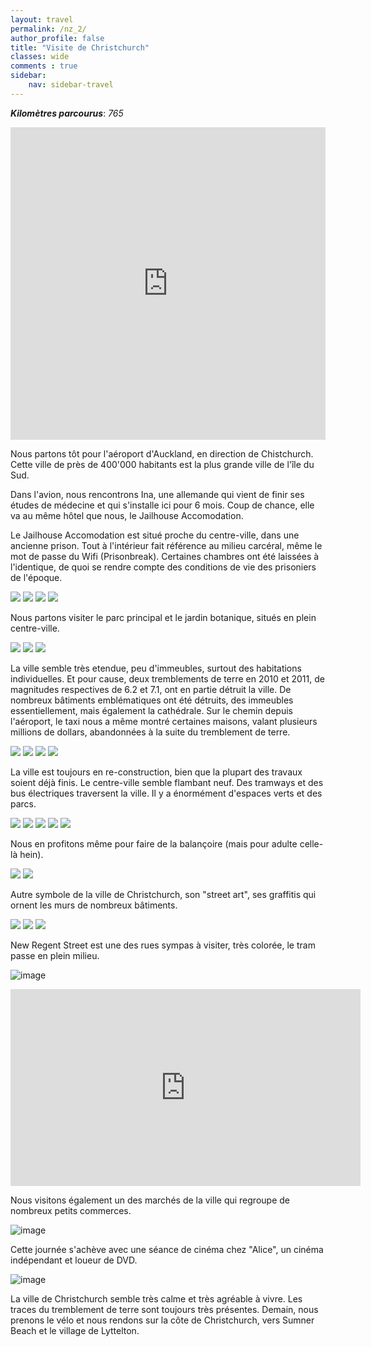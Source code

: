 ```yaml
---
layout: travel
permalink: /nz_2/
author_profile: false
title: "Visite de Christchurch"
classes: wide
comments : true
sidebar:
    nav: sidebar-travel
---
```


<!-- jQuery 1.8 or later, 33 KB -->
<script src="https://ajax.googleapis.com/ajax/libs/jquery/1.11.1/jquery.min.js"></script>

<!-- Fotorama from CDNJS, 19 KB -->
<link  href="https://cdnjs.cloudflare.com/ajax/libs/fotorama/4.6.4/fotorama.css" rel="stylesheet">
<script src="https://cdnjs.cloudflare.com/ajax/libs/fotorama/4.6.4/fotorama.js"></script>

***Kilomètres parcourus***: *765*

<iframe src="https://www.google.com/maps/d/u/0/embed?mid=1H2qTJP2cKxZuLQFN9uD_uXb2FhwYwiu_" width="100%" height="500" frameBorder="0"></iframe>

<br>

Nous partons tôt pour l'aéroport d'Auckland, en direction de Chistchurch. Cette ville de près de 400'000 habitants est la plus grande ville de l'île du Sud. 

Dans l'avion, nous rencontrons Ina, une allemande qui vient de finir ses études de médecine et qui s'installe ici pour 6 mois. Coup de chance, elle va au même hôtel que nous, le Jailhouse Accomodation.

Le Jailhouse Accomodation est situé proche du centre-ville, dans une ancienne prison. Tout à l'intérieur fait référence au milieu carcéral, même le mot de passe du Wifi (Prisonbreak). Certaines chambres ont été laissées à l'identique, de quoi se rendre compte des conditions de vie des prisoniers de l'époque. 

<div class="fotorama">
  <img src="https://drive.google.com/uc?id=1IEBMb86MdssPByrnvCiAMbLzk9V5OQEc">
  <img src="https://drive.google.com/uc?id=1KRF7UmdEym5vc28M8mHnk2kLxBZyvmKl">
  <img src="https://drive.google.com/uc?id=1R6BCSnKWin4DFK9e7PpBXqARh93s1oF1">
  <img src="https://drive.google.com/uc?id=17UrjQV1kDQ0-KI6tz-Cs3KgX5ye2Y_ht">
</div>

Nous partons visiter le parc principal et le jardin botanique, situés en plein centre-ville. 

<div class="fotorama">
  <img src="https://drive.google.com/uc?id=1LuOauyAtGd1VMQVizkqefegPPsobQLOE">
  <img src="https://drive.google.com/uc?id=14jxH9tt8HFxn3gmYkAKpKcQiBV7DaT9d">
  <img src="https://drive.google.com/uc?id=1gxChw52ZeCecQD6v-yYize0-E0AuW1jk">
</div>

La ville semble très etendue, peu d'immeubles, surtout des habitations individuelles. Et pour cause, deux tremblements de terre en 2010 et 2011, de magnitudes respectives de 6.2 et 7.1, ont en partie détruit la ville. De nombreux bâtiments emblématiques ont été détruits, des immeubles essentiellement, mais également la cathédrale. Sur le chemin depuis l'aéroport, le taxi nous a même montré certaines maisons, valant plusieurs millions de dollars, abandonnées à la suite du tremblement de terre.

<div class="fotorama">
  <img src="https://drive.google.com/uc?id=1uwkGqPKQ8_X0clOZwfdgl23YQZJOwEwE">
  <img src="https://drive.google.com/uc?id=1sePaWukj5yvb3k6AsRIgAyMF_EnZan18">
  <img src="https://drive.google.com/uc?id=19_venS7-qAUq3p30NlF1cQEQsdDRJt8V">
  <img src="https://drive.google.com/uc?id=1DndCwLcStsTaA-hXigmvt1uXhbNX9Oqj">
</div>

La ville est toujours en re-construction, bien que la plupart des travaux soient déjà finis. Le centre-ville semble flambant neuf. Des tramways et des bus électriques traversent la ville. Il y a énormément d'espaces verts et des parcs.

<div class="fotorama">
  <img src="https://drive.google.com/uc?id=1MjQjkeX2Y-P_Zx6AcDjFU_nNF8OzHLl4">
  <img src="https://drive.google.com/uc?id=1n8p5cngnvC-wj3EFmfxItUn2C5GIHSka">
  <img src="https://drive.google.com/uc?id=18bSu02wuxygtWmFWTWX4nsOX1etdKSj-">
  <img src="https://drive.google.com/uc?id=1spHnEiHndxbjQ3DQx8qIqnvvPW8MEp1V">
  <img src="https://drive.google.com/uc?id=1s8az8lFCYP4S12T_C-ixTr_zAjFAloWt">
</div>

Nous en profitons même pour faire de la balançoire (mais pour adulte celle-là hein).

<div class="fotorama">
  <img src="https://drive.google.com/uc?id=1BpXOdiQnCjqtnwCRINE-ceCBovuISqP_">
  <img src="https://drive.google.com/uc?id=1eD_EbD1fn-Q_sYXPBmfnxe4PSbYT_diZ">
</div>

Autre symbole de la ville de Christchurch, son "street art", ses graffitis qui ornent les murs de nombreux bâtiments.

<div class="fotorama">
  <img src="https://drive.google.com/uc?id=1INdJkEnIDwljMcEg49P7Vr5PIN3_ahkU">
  <img src="https://drive.google.com/uc?id=18PiBJplu3tnyPlQW3eSpKIQ8am51cz8n">
  <img src="https://drive.google.com/uc?id=1eS28mk73rJ0YA3jxv6uLx7IjL8l0OhVj">
</div>

New Regent Street est une des rues sympas à visiter, très colorée, le tram passe en plein milieu.

![image](https://drive.google.com/uc?id=1qnCOi7GaXV9GYf7jEWS_Non79f1ctyda)

<iframe width="560" height="315" src="https://www.youtube.com/embed/bCIBdAtAAUI" frameborder="0" allow="accelerometer; autoplay; encrypted-media; gyroscope; picture-in-picture" allowfullscreen></iframe>

<br>

Nous visitons également un des marchés de la ville qui regroupe de nombreux petits commerces.

![image](https://drive.google.com/uc?id=12NboOimvO-b9IJjGwS7VA0P16PDp4OoS)

Cette journée s'achève avec une séance de cinéma chez "Alice", un cinéma indépendant et loueur de DVD.

![image](https://drive.google.com/uc?id=18TpsoshKeqCh-31lKw3ZNZQACs3RhgE7)

La ville de Christchurch semble très calme et très agréable à vivre. Les traces du tremblement de terre sont toujours très présentes. Demain, nous prenons le vélo et nous rendons sur la côte de Christchurch, vers Sumner Beach et le village de Lyttelton.